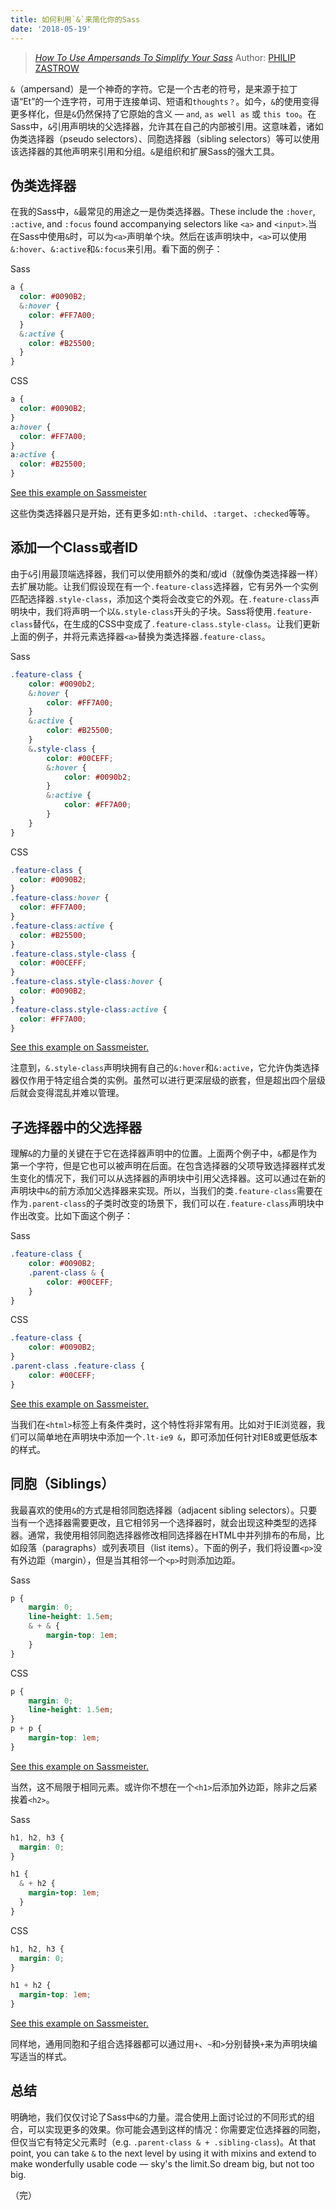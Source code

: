 ```yaml
---
title: 如何利用`&`来简化你的Sass
date: '2018-05-19'
---
```


>  [_How To Use Ampersands To Simplify Your Sass_](https://seesparkbox.com/foundry/how_to_use_ampersands_to_simplifiy_your_sass)
>  Author: [PHILIP ZASTROW](https://seesparkbox.com/foundry/author/philip_zastrow)

`&`（ampersand）是一个神奇的字符。它是一个古老的符号，是来源于拉丁语“Et”的一个连字符，可用于连接单词、短语和`thoughts？`。如今，`&`的使用变得更多样化，但是`&`仍然保持了它原始的含义 — `and`, `as well as` 或 `this too`。在Sass中，`&`引用声明块的父选择器，允许其在自己的内部被引用。这意味着，诸如伪类选择器（pseudo selectors）、同胞选择器（sibling selectors）等可以使用该选择器的其他声明来引用和分组。`&`是组织和扩展Sass的强大工具。

## 伪类选择器

在我的Sass中，`&`最常见的用途之一是伪类选择器。These include the `:hover`, `:active`, and `:focus` found accompanying selectors like `<a>` and `<input>`.当在Sass中使用`&`时，可以为`<a>`声明单个块。然后在该声明块中，`<a>`可以使用`&:hover`、`&:active`和`&:focus`来引用。看下面的例子：

Sass

```scss
a {
  color: #0090B2;
  &:hover {
    color: #FF7A00;
  }
  &:active {
    color: #B25500;
  }
}
```

CSS

```css
a {
  color: #0090B2;
}
a:hover {
  color: #FF7A00;
}
a:active {
  color: #B25500;
}
```

[See this example on Sassmeister](http://sassmeister.com/gist/bcce995ec37a765e871f)

这些伪类选择器只是开始，还有更多如`:nth-child`、`:target`、`:checked`等等。

## 添加一个Class或者ID

由于`&`引用最顶端选择器，我们可以使用额外的类和/或id（就像伪类选择器一样）去扩展功能。让我们假设现在有一个`.feature-class`选择器，它有另外一个实例匹配选择器`.style-class`，添加这个类将会改变它的外观。在`.feature-class`声明块中，我们将声明一个以`&.style-class`开头的子块。Sass将使用`.feature-class`替代`&`，在生成的CSS中变成了`.feature-class.style-class`。让我们更新上面的例子，并将元素选择器`<a>`替换为类选择器`.feature-class`。

Sass

```scss
.feature-class {
    color: #0090b2;
    &:hover {
        color: #FF7A00;
    }
    &:active {
        color: #B25500;
    }
    &.style-class {
        color: #00CEFF;
        &:hover {
            color: #0090b2;
        }
        &:active {
            color: #FF7A00;
        }
    }
}
```

CSS

```css
.feature-class {
  color: #0090B2;
}
.feature-class:hover {
  color: #FF7A00;
}
.feature-class:active {
  color: #B25500;
}
.feature-class.style-class {
  color: #00CEFF;
}
.feature-class.style-class:hover {
  color: #0090B2;
}
.feature-class.style-class:active {
  color: #FF7A00;
}
```

[See this example on Sassmeister.](http://sassmeister.com/gist/38e118ac945979d59d62)

注意到，`&.style-class`声明块拥有自己的`&:hover`和`&:active`，它允许伪类选择器仅作用于特定组合类的实例。虽然可以进行更深层级的嵌套，但是超出四个层级后就会变得混乱并难以管理。

## 子选择器中的父选择器

理解`&`的力量的关键在于它在选择器声明中的位置。上面两个例子中，`&`都是作为第一个字符，但是它也可以被声明在后面。在包含选择器的父项导致选择器样式发生变化的情况下，我们可以从选择器的声明块中引用父选择器。这可以通过在新的声明块中`&`的前方添加父选择器来实现。所以，当我们的类`.feature-class`需要在作为`.parent-class`的子类时改变的场景下，我们可以在`.feature-class`声明块中作出改变。比如下面这个例子：

Sass

```scss
.feature-class {
    color: #0090B2;
    .parent-class & {
        color: #00CEFF;
    }
}
```

CSS

```css
.feature-class {
    color: #0090B2;
}
.parent-class .feature-class {
    color: #00CEFF;
}
```

[See this example on Sassmeister.](http://sassmeister.com/gist/1b2a288ee3fac6a0d758)

当我们在`<html>`标签上有条件类时，这个特性将非常有用。比如对于IE浏览器，我们可以简单地在声明块中添加一个`.lt-ie9 &`，即可添加任何针对IE8或更低版本的样式。

## 同胞（Siblings）

我最喜欢的使用`&`的方式是相邻同胞选择器（adjacent sibling selectors）。只要当有一个选择器需要更改，且它相邻另一个选择器时，就会出现这种类型的选择器。通常，我使用相邻同胞选择器修改相同选择器在HTML中并列排布的布局，比如段落（paragraphs）或列表项目（list items）。下面的例子，我们将设置`<p>`没有外边距（margin），但是当其相邻一个`<p>`时则添加边距。

Sass

```scss
p {
    margin: 0;
    line-height: 1.5em;
    & + & {
        margin-top: 1em;
    }
}
```

CSS

```css
p {
    margin: 0;
    line-height: 1.5em;
}
p + p {
    margin-top: 1em;
}
```

[See this example on Sassmeister.](http://sassmeister.com/gist/b1ea527be946094462a5)

当然，这不局限于相同元素。或许你不想在一个`<h1>`后添加外边距，除非之后紧挨着`<h2>`。

Sass

```scss
h1, h2, h3 {
  margin: 0;
}

h1 {
  & + h2 {
    margin-top: 1em;
  }
}
```

CSS

```css
h1, h2, h3 {
  margin: 0;
}

h1 + h2 {
  margin-top: 1em;
}
```

[See this example on Sassmeister.](http://sassmeister.com/gist/22d0c99b50d349ac1821)

同样地，通用同胞和子组合选择器都可以通过用`+`、`~`和`>`分别替换`+`来为声明块编写适当的样式。

## 总结

明确地，我们仅仅讨论了Sass中`&`的力量。混合使用上面讨论过的不同形式的组合，可以实现更多的效果。你可能会遇到这样的情况：你需要定位选择器的同胞，但仅当它有特定父元素时（e.g. `.parent-class & + .sibling-class`)。At that point, you can take `&` to the next level by using it with mixins and extend to make wonderfully usable code — sky's the limit.So dream big, but not too big.

（完）
